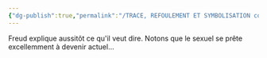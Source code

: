 ```yaml
---
{"dg-publish":true,"permalink":"/TRACE, REFOULEMENT ET SYMBOLISATION copie/Lettre 52/Ce cas n’est possible qu’avec des événements sexuels/","created":"2024-07-22T17:37:22.949-04:00","updated":"2025-08-14T06:28:57.567-04:00"}
---
```



Freud explique aussitôt ce qu'il veut dire. Notons que le sexuel se prête excellemment à devenir actuel...